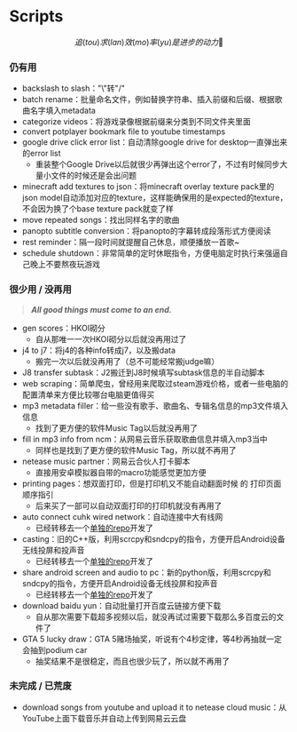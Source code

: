 # Scripts

$$
追(tou)求(lan)效(mo)率(yu)是进步的动力💩
$$

### 仍有用

- backslash to slash："\\"转"/"
- batch rename：批量命名文件，例如替换字符串、插入前缀和后缀、根据歌曲名字填入metadata
- categorize videos：将游戏录像根据前缀来分类到不同文件夹里面
- convert potplayer bookmark file to youtube timestamps
- google drive click error list：自动清除google drive for desktop一直弹出来的error list
    - 重装整个Google Drive以后就很少再弹出这个error了，不过有时候同步大量小文件的时候还是会出问题
- minecraft add textures to json：将minecraft overlay texture pack里的json model自动添加对应的texture，这样能确保用的是expected的texture，不会因为换了个base texture pack就变了样
- move repeated songs：找出同样名字的歌曲
- panopto subtitle conversion：将panopto的字幕转成段落形式方便阅读
- rest reminder：隔一段时间就提醒自己休息，顺便播放一首歌~
- schedule shutdown：非常简单的定时休眠指令，方便电脑定时执行来强逼自己晚上不要熬夜玩游戏

### 很少用 / 没再用

> ***All good things must come to an end.***
> 
- gen scores：HKOI砌分
    - 自从那唯一一次HKOI砌分以后就没再用过了
- j4 to j7：将j4的各种info转成j7，以及搬data
    - 搬完一次以后就没再用了（总不可能经常搬judge嘛）
- J8 transfer subtask：J2搬迁到J8时候填写subtask信息的半自动脚本
- web scraping：简单爬虫，曾经用来爬取过steam游戏价格，或者一些电脑的配置清单来方便比较哪台电脑更值得买
- mp3 metadata filler：给一些没有歌手、歌曲名、专辑名信息的mp3文件填入信息
    - 找到了更方便的软件Music Tag以后就没再用了
- fill in mp3 info from ncm：从网易云音乐获取歌曲信息并填入mp3当中
    - 同样也是找到了更方便的软件Music Tag，所以就不再用了
- netease music partner：网易云合伙人打卡脚本
    - 直接用安卓模拟器自带的macro功能感觉更加方便
- printing pages：想双面打印，但是打印机又不能自动翻面时候 的 打印页面顺序指引
    - 后来买了一部可以自动双面打印的打印机就没有再用了
- auto connect cuhk wired network：自动连接中大有线网
    - 已经转移去一个[单独的repo](https://github.com/EagleZhen/CUHK-Wired-Network-Auto-Login)开发了
- casting：旧的C++版，利用scrcpy和sndcpy的指令，方便开启Android设备无线投屏和投声音
    - 已经转移去一个[单独的repo](https://github.com/EagleZhen/android-screen-casting)开发了
- share android screen and audio to pc：新的python版，利用scrcpy和sndcpy的指令，方便开启Android设备无线投屏和投声音
    - 已经转移去一个[单独的repo](https://github.com/EagleZhen/android-screen-casting)开发了
- download baidu yun：自动批量打开百度云链接方便下载
    - 自从那次需要下载超多视频以后，就没再试过需要下载那么多百度云的文件了
- GTA 5 lucky draw：GTA 5赌场抽奖，听说有个4秒定律，等4秒再抽就一定会抽到podium car
    - 抽奖结果不是很稳定，而且也很少玩了，所以就不再用了

### 未完成 / 已荒废

- download songs from youtube and upload it to netease cloud music：从YouTube上面下载音乐并自动上传到网易云云盘